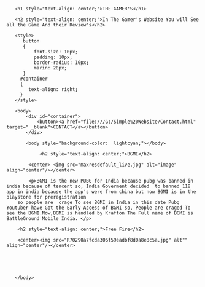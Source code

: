 <!DOCTYPE html>
   <html>
       <title>THE GAMER'S</title>

       <h1 style="text-align: center;">THE GAMER'S</h1>

       <h2 style="text-align: center;">In The Gamer's Website You will See all the Game And their Review's</h2>

       <style>
          button
          {
              font-size: 10px;
              padding: 10px;
              border-radius: 10px;
              marin: 20px;
          }
         #container
         {
            text-align: right;
         }
       </style>
        
       <body>
           <div id="container">
               <button><a href="file:///G:/Simple%20Website/Contact.html" target=" _blank">CONTACT</a></button>
           </div> 
           
           <body style="background-color:  lightcyan;"></body> 

                <h2 style="text-align: center;">BGMI</h2>  

            <center> <img src="maxresdefault_live.jpg" alt="image" align="center"/></center>   

            <p>BGMI is the new PUBG for India because pubg was banned in india because of tencent so, India Goverment decided  to banned 118 app in india because the app's were from china but now BGMI is in the playstore for preregistration
        so people are  crage To see BGMI in India in this date Pubg Youtuber have Got the Early Access of BGMI so, People are craged To see the BGMI.Now,BGMI is handled by Krafton The Full name of BGMI is BattleGround Mobile India. </p>

        <h2 style="text-align: center;">Free Fire</h2>  
        
        <center><img src="R70290a7fcda306f59eadbf8d0a8e8c5a.jpg" alt"" align="center"/></center>
        
           
           
        

       </body>
   </html>
